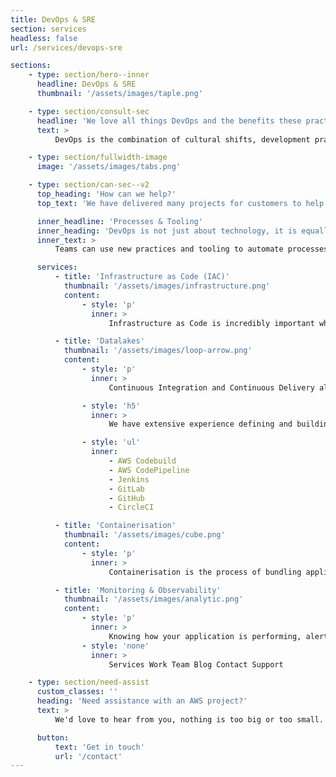 ```yaml
---
title: DevOps & SRE
section: services
headless: false
url: /services/devops-sre

sections:
    - type: section/hero--inner
      headline: DevOps & SRE
      thumbnail: '/assets/images/taple.png'

    - type: section/consult-sec
      headline: 'We love all things DevOps and the benefits these practices and technologies bring to a business. We have the skills to assist you on your DevOps journey.'
      text: >
          DevOps is the combination of cultural shifts, development practices, technology and automation. The culmination of these facets can help businesses realise benefits in terms of delivery and reliability, when compared to traditional software development and infrastructure management processes. Achieving these changes, understanding the tooling available and implementing the correct processes can be challenging.

    - type: section/fullwidth-image
      image: '/assets/images/tabs.png'

    - type: section/can-sec--v2
      top_heading: 'How can we help?'
      top_text: 'We have delivered many projects for customers to help them change their development processes, increase their level of automation and adopt best practices in AWS in terms of Infrastructure as Code (IAC), Continuous Integration (CI), Continuous Delivery (CD), monitoring and observability.'

      inner_headline: 'Processes & Tooling'
      inner_heading: 'DevOps is not just about technology, it is equally about a shift in culture and practices within a business.'
      inner_text: >
          Teams can use new practices and tooling to automate processes that previously may have been manual and slow, allowing them to manage and improve applications/systems more quickly and reliably. These tools can also help engineers independently achieve tasks, like deploying code or provisioning infrastructure, that may have required help from other teams before.

      services:
          - title: 'Infrastructure as Code (IAC)'
            thumbnail: '/assets/images/infrastructure.png'
            content:
                - style: 'p'
                  inner: >
                      Infrastructure as Code is incredibly important when managing systems as scale. Manually deploying infrastructure via a cloud providers web console is error-prone, slow and very inefficient. Defining infrastructure as code and automating infrastructure deployments allows you to remove a lot of scope for human error, create and enforce standards and reduce the amount of repetitive configuration required by building up reusable code for particular components. It also significantly increases overall visibility and auditability of the infrastructure that is being deployed and maintained. We are massive fans of Terraform when it comes to IAC, but we are also fluent with CloudFormation and the AWS CDK. We can help you get started with IAC or assist you migrate existing infrastructure to code and build out infrastructure deployment pipelines.

          - title: 'Datalakes'
            thumbnail: '/assets/images/loop-arrow.png'
            content:
                - style: 'p'
                  inner: >
                      Continuous Integration and Continuous Delivery allow your teams to deploy applications faster and with more confidence. Continuous integration is a practice where code changes are merged into a central repository regularly. Upon each merge, automated builds and tests are run. This allows you to find and address bugs more quickly, improve the quality of your code, and reduce the time needed to have confidence in your releases. Continuous delivery expands upon continuous integration by taking the build artifacts and deploying them to multiple environments e.g. test, staging, production in an automated manner. This allows you to conduct further testing before finally promoting the build to production

                - style: 'h5'
                  inner: >
                      We have extensive experience defining and building CI/CD processes and pipelines in AWS using both native and third party tooling, such as:

                - style: 'ul'
                  inner:
                      - AWS Codebuild
                      - AWS CodePipeline
                      - Jenkins
                      - GitLab
                      - GitHub
                      - CircleCI

          - title: 'Containerisation'
            thumbnail: '/assets/images/cube.png'
            content:
                - style: 'p'
                  inner: >
                      Containerisation is the process of bundling application code with only the libraries and dependencies required for it to run into a single lightweight “container” that runs consistently on any infrastructure. Multiple isolated applications or services can run on a single host and access the same OS kernel. Containers are much more portable and resource-efficient than virtual machines, such as EC2 instances. We can assist you migrate applications to a container based infrastructure on AWS Elastic Container Service (ECS) or AWS Elastic Kubernetes Service (EKS)

          - title: 'Monitoring & Observability'
            thumbnail: '/assets/images/analytic.png'
            content:
                - style: 'p'
                  inner: >
                      Knowing how your application is performing, alerting on any problems, and being able to easily troubleshoot issues when they do arise is of upmost importance. Likewise, having the correct amount of visibility during build, test and deployment processes allows you to operate with confidence. We can assist you in rolling out tracing, logging and monitoring/alerting systems to ensure you are always on top of what is happening from pushing your code to source control, through to running in production.
                - style: 'none'
                  inner: >
                      Services Work Team Blog Contact Support

    - type: section/need-assist
      custom_classes: ''
      heading: 'Need assistance with an AWS project?'
      text: >
          We'd love to hear from you, nothing is too big or too small.

      button:
          text: 'Get in touch'
          url: '/contact'
---
```

